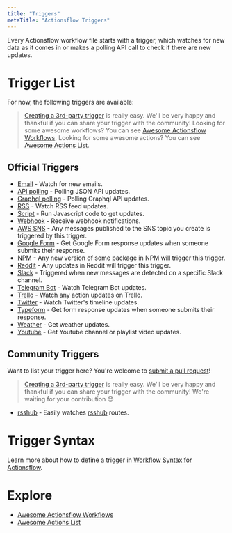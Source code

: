 ```yaml
---
title: "Triggers"
metaTitle: "Actionsflow Triggers"
---
```


Every Actionsflow workflow file starts with a trigger, which watches for new data as it comes in or makes a polling API call to check if there are new updates.

# Trigger List

For now, the following triggers are available:

> [Creating a 3rd-party trigger](./creating-triggers.md) is really easy. We'll be very happy and thankful if you can share your trigger with the community!
> Looking for some awesome workflows? You can see [Awesome Actionsflow Workflows](https://github.com/actionsflow/awesome-actionsflow).
> Looking for some awesome actions? You can see [Awesome Actions List](./actions.md).

## Official Triggers

- [Email](./triggers/email.md) - Watch for new emails.
- [API polling](./triggers/poll.md) - Polling JSON API updates.
- [Graphql polling](./triggers/graphql.md) - Polling Graphql API updates.
- [RSS](./triggers/rss.md) - Watch RSS feed updates.
- [Script](./triggers/script.md) - Run Javascript code to get updates.
- [Webhook](./triggers/webhook.md) - Receive webhook notifications.
- [AWS SNS](https://github.com/actionsflow/actionsflow/tree/main/packages/actionsflow-trigger-aws_sns) - Any messages published to the SNS topic you create is triggered by this trigger.
- [Google Form](https://github.com/actionsflow/actionsflow/tree/main/packages/actionsflow-trigger-google_form) - Get Google Form response updates when someone submits their response.
- [NPM](https://github.com/actionsflow/actionsflow/tree/main/packages/actionsflow-trigger-npm) - Any new version of some package in NPM will trigger this trigger.
- [Reddit](https://github.com/actionsflow/actionsflow/tree/main/packages/actionsflow-trigger-reddit) - Any updates in Reddit will trigger this trigger.
- [Slack](https://github.com/actionsflow/actionsflow/tree/main/packages/actionsflow-trigger-slack) - Triggered when new messages are detected on a specific Slack channel.
- [Telegram Bot](https://github.com/actionsflow/actionsflow/tree/main/packages/actionsflow-trigger-telegram_bot) - Watch Telegram Bot updates.
- [Trello](https://github.com/actionsflow/actionsflow/tree/main/packages/actionsflow-trigger-trello) - Watch any action updates on Trello.
- [Twitter](https://github.com/actionsflow/actionsflow/tree/main/packages/actionsflow-trigger-twitter) - Watch Twitter's timeline updates.
- [Typeform](https://github.com/actionsflow/actionsflow/tree/main/packages/actionsflow-trigger-typeform) - Get form response updates when someone submits their response.
- [Weather](https://github.com/actionsflow/actionsflow/tree/main/packages/actionsflow-trigger-weather) - Get weather updates.
- [Youtube](https://github.com/actionsflow/actionsflow/tree/main/packages/actionsflow-trigger-youtube) - Get Youtube channel or playlist video updates.

## Community Triggers

Want to list your trigger here? You're welcome to [submit a pull request](https://github.com/actionsflow/actionsflow/edit/main/docs/triggers.md)!

> [Creating a 3rd-party trigger](./creating-triggers.md) is really easy. We'll be very happy and thankful if you can share your trigger with the community!
> We're waiting for your contribution 😊

- [rsshub](https://github.com/theowenyoung/actionsflow-trigger-rsshub) - Easily watches [rsshub](https://docs.rsshub.app/social-media.html) routes.

# Trigger Syntax

Learn more about how to define a trigger in [Workflow Syntax for Actionsflow](./workflow.md).

# Explore

- [Awesome Actionsflow Workflows](https://github.com/actionsflow/awesome-actionsflow)
- [Awesome Actions List](./actions.md)
